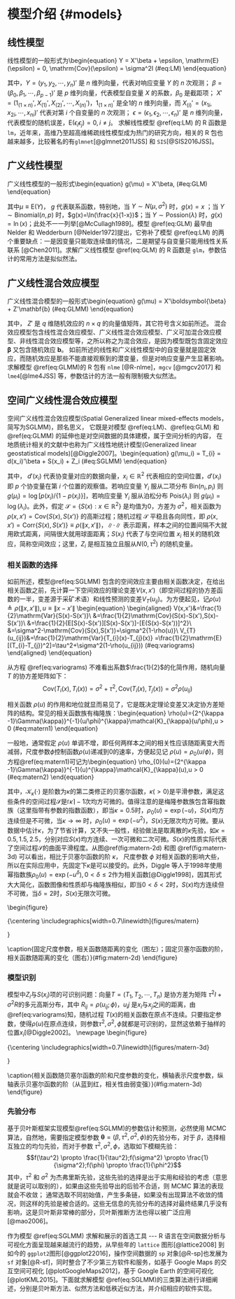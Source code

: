 
# 模型介绍 {#models}

## 线性模型  

线性模型的一般形式为\begin{equation}
Y = X'\beta + \epsilon, \mathrm{E}(\epsilon) = 0, \mathrm{Cov}(\epsilon) = \sigma^2I  (\#eq:LM)
\end{equation}

其中，$Y = (y_1,y_2,\cdots,y_n)'$ 是 $n$ 维列向量，代表对响应变量 $Y$ 的 $n$ 次观测； 
$\beta = (\beta_0,\beta_1,\cdots,\beta_{p-1})'$ 是 $p$ 维列向量，代表模型自变量 $X$ 的系数，$\beta_0$ 是截距项；
$X' = (1_{(1\times n)}',X_{(1)}',X_{(2)}',\cdots,X_{(n)}')$，$1_{(1\times n)}'$ 是全1的 $n$ 维列向量，而 $X_{(i)}' = (x_{1i},x_{2i},\cdots,x_{ni})'$ 代表对第 $i$ 个自变量的 $n$ 次观测；
$\epsilon = (\epsilon_1,\epsilon_2,\cdots,\epsilon_n)'$ 是 $n$ 维列向量，代表模型的随机误差，$\mathrm{E}(\epsilon_i \epsilon_j) = 0, i \ne j$。 
求解线性模型 \@ref(eq:LM) 的 R 函数是 `lm`，近年来，高维乃至超高维稀疏线性模型成为热门的研究方向，相关的 R 包也越来越多，比较著名的有`glmnet`[@glmnet2011JSS] 和 `SIS`[@SIS2016JSS]。


## 广义线性模型

广义线性模型的一般形式\begin{equation}
g(\mu) = X'\beta,  (\#eq:GLM)
\end{equation}

其中$\mu \equiv \mathrm{E}(Y)$， $g$ 代表联系函数，特别地，当 $Y \sim N(\mu,\sigma^2)$ 时，$g(x) = x$ ；当 $Y \sim \mathrm{Binomial}(n,p)$ 时，$g(x)=\ln(\frac{x}{1-x})$；当 $Y \sim \mathrm{Possion}(\lambda)$ 时，$g(x) = \ln(x)$；此处不一一列举[@McCullagh1989]。模型 \@ref(eq:GLM) 最早由 Nelder 和 Wedderburn [@Nelder1972]提出，它弥补了模型 \@ref(eq:LM) 的两个重要缺点：一是因变量只能取连续值的情况，二是期望与自变量只能用线性关系联系 [@Chen2011]。求解广义线性模型 \@ref(eq:GLM) 的 R 函数是 `glm`，参数估计的常用方法是拟似然法。

## 广义线性混合效应模型  

广义线性混合模型的一般形式\begin{equation}
g(\mu) = X'\boldsymbol{\beta} + Z'\mathbf{b}  (\#eq:GLMM)
\end{equation}

其中， $Z'$ 是 $q$ 维随机效应的 $n \times q$ 的向量值矩阵，其它符号含义如前所述。
混合效应模型包含线性混合效应模型、广义线性混合效应模型、广义可加混合效应模型、非线性混合效应模型等，之所以称之为混合效应，是因为模型既包含固定效应 $\boldsymbol{\beta}$ 又包含随机效应 $\mathbf{b}$。 如前所述的线性和广义线性模型中的自变量就是固定效应，而随机效应是那些不能直接观察到的潜变量，但是对响应变量产生显著影响。求解模型 \@ref(eq:GLMM)的 R 包有 `nlme` [@R-nlme]，`mgcv` [@mgcv2017] 和`lme4`[@lme4JSS] 等，参数估计的方法一般有限制极大似然法。

## 空间广义线性混合效应模型

空间广义线性混合效应模型(Spatial Generalized linear mixed-effects models，简写为SGLMM)，顾名思义， 它既是对模型 \@ref(eq:LM)、\@ref(eq:GLM) 和 \@ref(eq:GLMM) 的延伸也是对空间数据的具体建模，属于空间分析的内容， 在地质统计相关的文献中也称为广义线性地统计模型(Generalized linear geostatistical models)[@Diggle2007]。\begin{equation}
g(\mu_i) = T_{i} = d(x_i)'\beta + S(x_i) + Z_i (\#eq:SGLMM)
\end{equation}

其中， $d'(x_i)$ 代表协变量对应的数据向量，$x_i \in \mathbb{R}^2$ 代表相应的空间位置，$d'(x_i)$ 即 $p$ 个协变量在第 $i$ 个位置的观察值。若响应变量 $Y_i$ 服从二项分布 $\mathrm{Bin}(n_i,p_i)$ 则 $g(\mu_i) = \log[p(x_i)/\{1-p(x_i)\}]$，若响应变量 $Y_i$ 服从泊松分布 $\mathrm{Pois}(\lambda_i)$ 则 $g(\mu_i) = \log(\lambda_i)$。此外，假定 $\mathcal{S} = \{S(x): x \in \mathbb{R}^2\}$ 是均值为0，方差为 $\sigma^2$，相关函数为 $\rho(x,x') = \mathrm{Cov}\{S(x),S(x')\}$ 的高斯过程；随机过程 $\mathcal{S}$ 平稳且各向同性，即 $\rho(x,x') = \mathrm{Corr}\{S(x),S(x')\} \equiv \rho(\|x,x'\|)$，$\|\cdot\|$ 表示距离，样本之间的位置间隔不大就用欧式距离，间隔很大就用球面距离；$S(x_i)$ 代表了与空间位置 $x_i$ 相关的随机效应，简称空间效应；这里，$Z_i$ 是相互独立且服从$N(0,\tau^2)$ 的随机变量。

### 相关函数的选择

如前所述，模型\@ref(eq:SGLMM) 包含的空间效应主要由相关函数决定，在给出相关函数之前，先计算一下空间效应的理论变差$V(x,x')$（即空间过程的协方差函数的一半，变差源于采矿术语）和线性预测的变差$V_{T}(u_{ij})$。为方便起见，记$\rho(u) \triangleq \rho(\|x,x'\|),u \equiv \|x-x'\|$ \begin{equation}
\begin{aligned}
V(x,x')&=\frac{1}{2}\mathrm{Var}\{S(x)-S(x')\}\\
&=\frac{1}{2}\mathrm{Cov}(S(x)-S(x'),S(x)-S(x'))\\
&=\frac{1}{2}\{E[S(x)-S(x')][S(x)-S(x')]-[E(S(x)-S(x'))]^2\}\\
&=\sigma^2-\mathrm{Cov}(S(x),S(x'))=\sigma^2\{1-\rho(u)\}\\
V_{T}(u_{ij})&=\frac{1}{2}\mathrm{Var}\{T_{i}(x)-T_{j}(x)\}
=\frac{1}{2}\mathrm{E}[(T_{i}-T_{j})^2]=\tau^2+\sigma^2(1-\rho(u_{ij})) (\#eq:variograms)
\end{aligned}
\end{equation}

从方程 \@ref(eq:variograms) 不难看出系数$\frac{1}{2}$的化简作用，随机向量 $T$ 的协方差矩阵如下：$$\mathrm{Cov}(T_{i}(x),T_{i}(x)) = \sigma^2+\tau^2, \mathrm{Cov}(T_{i}(x),T_{j}(x))=\sigma^2\rho(u_{ij})$$

相关函数 $\rho(u)$ 的作用和地位就显而易见了，它是既决定理论变差又决定协方差矩阵的结构。常见的相关函数族有梅隆族：\begin{equation}
\rho(u)=\{2^{\kappa -1}\Gamma(\kappa)\}^{-1}(u/\phi)^{\kappa}\mathcal{K}_{\kappa}(u/\phi),u > 0 (\#eq:matern1)
\end{equation}

一般地，通常假定 $\rho(u)$ 单调不增，即任何两样本之间的相关性应该随距离变大而减弱，尺度参数$\phi$控制函数$\rho(u)$递减到0的速率，方便起见记 $\rho(u) = \rho_{0}(u/\phi)$，则方程\@ref(eq:matern1)可记为\begin{equation}
\rho_{0}(u)=\{2^{\kappa -1}\Gamma(\kappa)\}^{-1}(u)^{\kappa}\mathcal{K}_{\kappa}(u),u > 0 (\#eq:matern2)
\end{equation}

其中，$\mathcal{K}_{\kappa}(\cdot)$ 是阶数为$\kappa$的第二类修正的贝塞尔函数，$\kappa(>0)$是平滑参数，满足这些条件的空间过程$\mathcal{S}$是$\lceil\kappa\rceil-1$次均方可微的。值得注意的是梅隆参数族包含幂指数族（这里指带有参数的指数函数），即当$\kappa=0.5$时，$\rho_{0}(u)=\exp(-u)$，$S(x)$均方连续但是不可微，当$\kappa \to \infty$ 时，$\rho_{0}(u)=\exp(-u^2)$，$S(x)$无限次均方可微。要从数据中估计$\kappa$，为了节省计算，又不失一般性，经验做法是取离散的$\kappa$先验，如$\kappa=0.5,1.5,2.5$，分别对应$S(x)$均方连续、一次可微和二次可微。$S(x)$的性质实际代表了空间过程$\mathcal{S}$的曲面平滑程度。从图\@ref(fig:matern-2d) 和图 \@ref(fig:matern-3d) 可以看出，相比于贝塞尔函数的阶 $\kappa$， 尺度参数 $\phi$ 对相关函数的影响大些，所以在实际应用中，先固定下$\kappa$是可以接受的。此外，Diggle 等人于1998年使用幂指数族$\rho_{0}(u)=\exp(-u^{\delta}), 0 < \delta \leq 2$作为相关函数[@Diggle1998]，因其形式大大简化，函数图像和性质却与梅隆族相似，即当$0<\delta<2$时，$S(x)$均方连续但不可微，当$\delta=2$时，$S(x)$无限次可微。

\begin{figure}

{\centering \includegraphics[width=0.7\linewidth]{figures/matern} 

}

\caption{固定尺度参数，相关函数随距离的变化（图左）；固定贝塞尔函数的阶，相关函数随距离的变化（图右）}(\#fig:matern-2d)
\end{figure}

### 模型识别

模型中$Z_{i}$与$S(x_i)$项的可识别问题：向量$T=(T_1,T_2,\cdots,T_n)$ 是协方差为矩阵 $\tau^2I+\sigma^2R$的多元高斯分布，其中 $R_{ij}=\rho(u_{ij};\phi)$，$u_ij$ 是$x_i$与$x_j$之间的距离，由\@ref(eq:variograms)知，随机过程 $T(x)$的相关函数在原点不连续。只要指定参数，使得$\rho(u)$在原点连续，则参数$\tau^2,\sigma^2,\phi$就都是可识别的，显然这依赖于抽样的位置$x_i$[@Diggle2002]。
\newpage
\begin{figure}

{\centering \includegraphics[width=0.7\linewidth]{figures/matern-3d} 

}

\caption{相关函数随贝塞尔函数的阶和尺度参数的变化，横轴表示尺度参数，纵轴表示贝塞尔函数的阶（从蓝到红，相关性由弱变强）}(\#fig:matern-3d)
\end{figure}

### 先验分布

基于贝叶斯框架实现模型\@ref(eq:SGLMM)的参数估计和预测，必然使用 MCMC 算法，自然地，需要指定模型参数 $\bm{\theta} = (\beta,\tau^2,\sigma^2,\phi)$的先验分布，对于 $\beta$，选择相互独立的均匀先验，而对于参数 $\tau^2,\sigma^2,\phi$，选取如下模糊先验：
$$f(\tau^2) \propto \frac{1}{\tau^2};f(\sigma^2) \propto \frac{1}{\sigma^2};f(\phi) \propto \frac{1}{\phi^2}$$
其中，$\tau^2$ 和 $\sigma^2$ 为杰弗里斯先验，这些先验的选择是出于实用和经验的考虑（意思就是说可以取别的），如果由这些先验导出的后验不合适，则 MCMC 算法的表现就会不收敛； 通常选取不同初始值，产生多条链，如果没有出现算法不收敛的情况，则这样的先验是被合适的。这些无信息的先验分布的选择对最终结果几乎没有影响，这是贝叶斯非常棒的部分，贝叶斯推断方法也得以被广泛应用[@mao2006]。

作为模型 \@ref(eq:SGLMM) 求解和展示的首选工具 --- R 语言在空间数据分析与可视化方面呈现越来越流行的趋势，从早些年的 `lattice` 图形[@lattice2008] 到如今的 `ggplot2`图形[@ggplot22016]，操作空间数据的 `sp` 对象[@R-sp]也发展为 `sf` 对象[@R-sf]，同时整合了不少第三方软件和服务，如基于 Google Maps 的交互空间可视化 [@plotGoogleMaps2012]，基于 Google Earth 的空间可视化 [@plotKML2015]。下面就求解模型 \@ref(eq:SGLMM)的三类算法进行详细阐述，分别是贝叶斯方法、似然方法和低秩近似方法，并介绍相应的软件实现。
